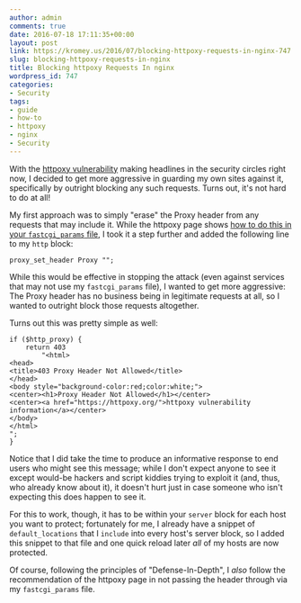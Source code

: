 ```yaml
---
author: admin
comments: true
date: 2016-07-18 17:11:35+00:00
layout: post
link: https://kromey.us/2016/07/blocking-httpoxy-requests-in-nginx-747.html
slug: blocking-httpoxy-requests-in-nginx
title: Blocking httpoxy Requests In nginx
wordpress_id: 747
categories:
- Security
tags:
- guide
- how-to
- httpoxy
- nginx
- Security
---
```


With the [httpoxy vulnerability](https://httpoxy.org/) making headlines in the security circles right now, I decided to get more aggressive in guarding my own sites against it, specifically by outright blocking any such requests. Turns out, it's not hard to do at all!

My first approach was to simply "erase" the Proxy header from any requests that may include it. While the httpoxy page shows [how to do this in your `fastcgi_params` file](https://httpoxy.org/#fix-now), I took it a step further and added the following line to my `http` block:


    
    
    proxy_set_header Proxy "";
    



While this would be effective in stopping the attack (even against services that may not use my `fastcgi_params` file), I wanted to get more aggressive: The Proxy header has no business being in legitimate requests at all, so I wanted to outright block those requests altogether.

Turns out this was pretty simple as well:


    
    
    if ($http_proxy) {
        return 403 
            "<html>
    <head>
    <title>403 Proxy Header Not Allowed</title>
    </head>
    <body style="background-color:red;color:white;">
    <center><h1>Proxy Header Not Allowed</h1></center>
    <center><a href="https://httpoxy.org/">httpoxy vulnerability information</a></center>
    </body>
    </html>
    ";
    }
    



Notice that I did take the time to produce an informative response to end users who might see this message; while I don't expect anyone to see it except would-be hackers and script kiddies trying to exploit it (and, thus, who already know about it), it doesn't hurt just in case someone who isn't expecting this does happen to see it.

For this to work, though, it has to be within your `server` block for each host you want to protect; fortunately for me, I already have a snippet of `default_locations` that I `include` into every host's server block, so I added this snippet to that file and one quick reload later _all_ of my hosts are now protected.

Of course, following the principles of "Defense-In-Depth", I _also_ follow the recommendation of the httpoxy page in not passing the header through via my `fastcgi_params` file.
